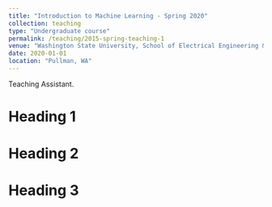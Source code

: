 ```yaml
---
title: "Introduction to Machine Learning - Spring 2020"
collection: teaching
type: "Undergraduate course"
permalink: /teaching/2015-spring-teaching-1
venue: "Washington State University, School of Electrical Engineering & Computer Science"
date: 2020-01-01
location: "Pullman, WA"
---
```


Teaching Assistant.

Heading 1
======

Heading 2
======

Heading 3
======

